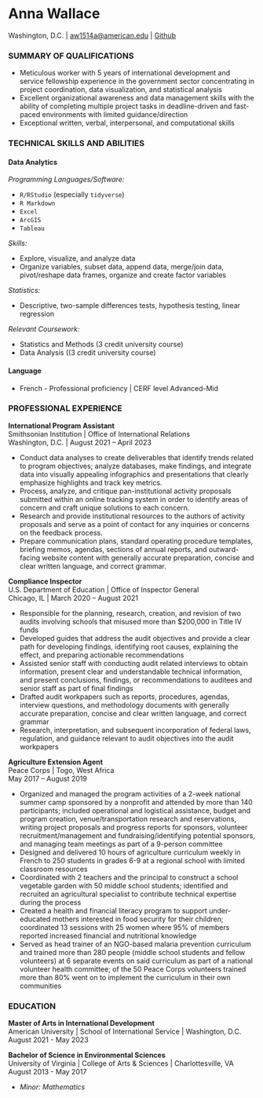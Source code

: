 # Anna Wallace              
Washington, D.C. | aw1514a@american.edu | [Github](https://github.com/failed-gymnast)

### SUMMARY OF QUALIFICATIONS
- Meticulous worker with 5 years of international development and service fellowship experience in the government sector concentrating in project coordination, data visualization, and statistical analysis
- Excellent organizational awareness and data management skills with the ability of completing multiple project tasks in deadline-driven and fast-paced environments with limited guidance/direction
- Exceptional written, verbal, interpersonal, and computational skills 

### TECHNICAL SKILLS AND ABILITIES
#### Data Analytics
*Programming Languages/Software:*
- `R/RStudio` (especially `tidyverse`)
- `R Markdown`
- `Excel`
- `ArcGIS`
- `Tableau`

*Skills:*
- Explore, visualize, and analyze data
- Organize variables, subset data, append data, merge/join data, pivot/reshape data frames, organize and create factor variables

*Statistics:*
- Descriptive, two-sample differences tests, hypothesis testing, linear regression 

*Relevant Coursework:*
- Statistics and Methods (3 credit university course)
- Data Analysis ((3 credit university course)

#### Language
- French - Professional proficiency | CERF level Advanced-Mid

### PROFESSIONAL EXPERIENCE
**International Program Assistant**  
Smithsonian Institution | Office of International Relations  
Washington, D.C. | August 2021 – April 2023
- Conduct data analyses to create deliverables that identify trends related to program objectives; analyze databases, make findings, and integrate data into visually appealing infographics and presentations that clearly emphasize highlights and track key metrics. 
- Process, analyze, and critique pan-institutional activity proposals submitted within an online tracking system in order to identify areas of concern and craft unique solutions to each concern.
- Research and provide institutional resources to the authors of activity proposals and serve as a point of contact for any inquiries or concerns on the feedback process. 
- Prepare communication plans, standard operating procedure templates, briefing memos, agendas, sections of annual reports, and outward-facing website content with generally accurate preparation, concise and clear written language, and correct grammar.

**Compliance Inspector**  
U.S. Department of Education | Office of Inspector General  
Chicago, IL | March 2020 – August 2021
- Responsible for the planning, research, creation, and revision of two audits involving schools that misused more than $200,000 in Title IV funds
- Developed guides that address the audit objectives and provide a clear path for developing findings, identifying root causes, explaining the effect, and preparing actionable recommendations
- Assisted senior staff with conducting audit related interviews to obtain information, present clear and understandable technical information, and present conclusions, findings, or recommendations to auditees and senior staff as part of final findings
- Drafted audit workpapers such as reports, procedures, agendas, interview questions, and methodology documents with generally accurate preparation, concise and clear written language, and correct grammar
- Research, interpretation, and subsequent incorporation of federal laws, regulation, and guidance relevant to audit objectives into the audit workpapers

**Agriculture Extension Agent**  
Peace Corps | Togo, West Africa  
May 2017 – August 2019
- Organized and managed the program activities of a 2-week national summer camp sponsored by a nonprofit and attended by more than 140 participants; included operational and logistical assistance, budget and program creation, venue/transportation research and reservations, writing project proposals and progress reports for sponsors, volunteer recruitment/management and fundraising/identifying potential sponsors, and managing team meetings as part of a 9-person committee 
- Designed and delivered 10 hours of agriculture curriculum weekly in French to 250 students in grades 6-9 at a regional school with limited classroom resources
- Coordinated with 2 teachers and the principal to construct a school vegetable garden with 50 middle school students; identified and recruited an agricultural specialist to contribute technical expertise during the process 
- Created a health and financial literacy program to support under-educated mothers interested in food security for their children; coordinated 13 sessions with 25 women where 95% of members reported increased financial and nutritional knowledge
- Served as head trainer of an NGO-based malaria prevention curriculum and trained more than 280 people (middle school students and fellow volunteers) at 6 separate events on said curriculum as part of a national volunteer health committee; of the 50 Peace Corps volunteers trained more than 80% went on to implement the curriculum in their own communities  
	
### EDUCATION
**Master of Arts in International Development**  
American University | School of International Service | Washington, D.C.  
August 2021 - May 2023

**Bachelor of Science in Environmental Sciences**  
University of Virginia | College of Arts & Sciences | Charlottesville, VA  
August 2013 - May 2017
-	*Minor: Mathematics*


